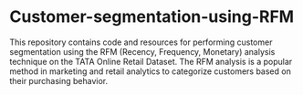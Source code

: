 # Customer-segmentation-using-RFM
This repository contains code and resources for performing customer segmentation using the RFM (Recency, Frequency, Monetary) analysis technique on the TATA Online Retail Dataset. The RFM analysis is a popular method in marketing and retail analytics to categorize customers based on their purchasing behavior.
